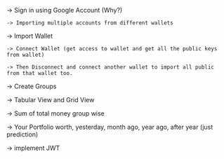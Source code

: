 -> Sign in using Google Account (Why?)

	-> Importing multiple accounts from different wallets

-> Import Wallet

	-> Connect Wallet (get access to wallet and get all the public keys from wallet)

	-> Then Disconnect and connect another wallet to import all public from that wallet too.

-> Create Groups

-> Tabular View and Grid View

-> Sum of total money group wise



-> Your Portfolio worth, yesterday, month ago, year ago, after year (just prediction)

-> implement JWT